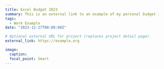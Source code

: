 ```yaml
---
title: Excel Budget 2023
summary: This is an external link to an example of my personal budget in 2023, showcasing my knowledge in Excel.
tags:
  - Work Example
date: "2023-12-27T00:00:00Z"

# Optional external URL for project (replaces project detail page).
external_link: https://example.org

image:
  caption: 
  focal_point: Smart
---
```

